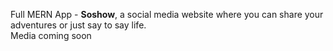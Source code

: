 Full MERN App - <b>Soshow</b>, a social media website where you can share your adventures or just say to say life.
<br>
Media coming soon
